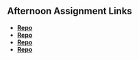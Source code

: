 ## Afternoon Assignment Links

* **[Repo](https://github.com/CamilleIvins/Game-Night)**
* **[Repo](https://github.com/CamilleIvins/<ASSIGNMENT_REPO>)**
* **[Repo](https://github.com/CamilleIvins/<ASSIGNMENT_REPO>)**
* **[Repo](https://github.com/CamilleIvins/<ASSIGNMENT_REPO>)**

